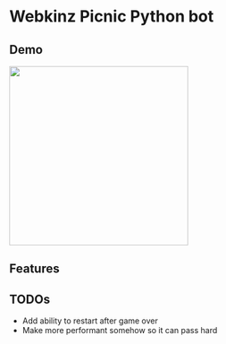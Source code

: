 # Webkinz Picnic Python bot
## Demo
<img src="./play.gif" width="320" />

## Features

## TODOs
- Add ability to restart after game over
- Make more performant somehow so it can pass hard